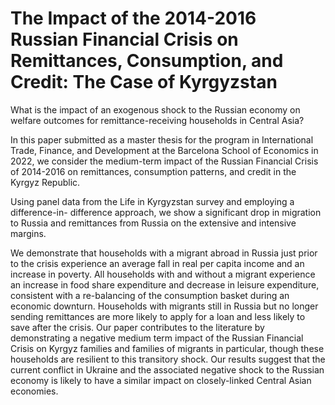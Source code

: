 # The Impact of the 2014-2016 Russian Financial Crisis on Remittances, Consumption, and Credit: The Case of Kyrgyzstan

What is the impact of an exogenous shock to the Russian economy on welfare outcomes for remittance-receiving households in Central Asia? 

In this paper submitted as a master thesis for the program in International Trade, Finance, and Development at the Barcelona School of Economics in 2022, we consider the medium-term impact of the Russian Financial Crisis of 2014-2016 on remittances, consumption patterns, and credit in the Kyrgyz Republic. 

Using panel data from the Life in Kyrgyzstan survey and employing a difference-in- difference approach, we show a significant drop in migration to Russia and remittances from Russia on the extensive and intensive margins. 

We demonstrate that households with a migrant abroad in Russia just prior to the crisis experience an average fall in real per capita income and an increase in poverty. All households with and without a migrant experience an increase in food share expenditure and decrease in leisure expenditure, consistent with a re-balancing of the consumption basket during an economic downturn. Households with migrants still in Russia but no longer sending remittances are more likely to apply for a loan and less likely to save after the crisis. Our paper contributes to the literature by demonstrating a negative medium term impact of the Russian Financial Crisis on Kyrgyz families and families of migrants in particular, though these households are resilient to this transitory shock. Our results suggest that the current conflict in Ukraine and the associated negative shock to the Russian economy is likely to have a similar impact on closely-linked Central Asian economies.
